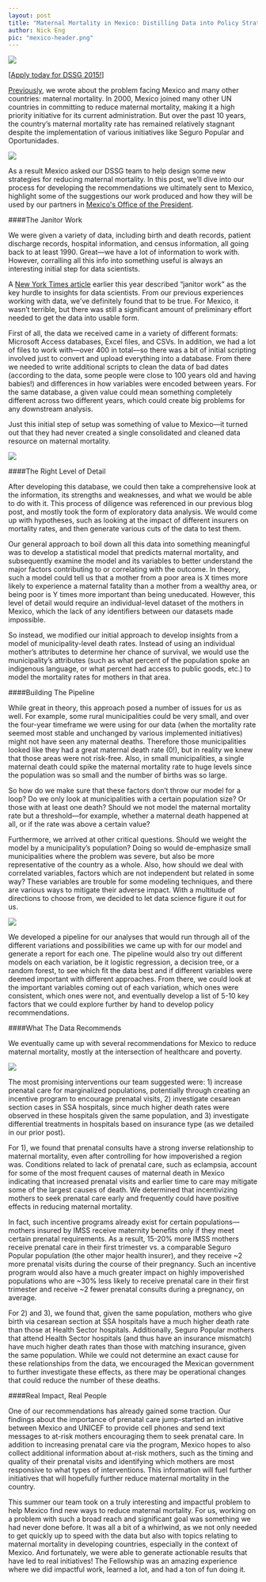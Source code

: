 ```yaml
---
layout: post
title: "Maternal Mortality in Mexico: Distilling Data into Policy Strategies"
author: Nick Eng
pic: "mexico-header.png"
---
```


<img src="/img/posts/mexico-team.png">

[<a href="http://dssg.uchicago.edu/faq/">Apply today for DSSG 2015!</a>]

<a href="http://dssg.uchicago.edu/2014/08/04/maternal-mortality-mexico.html">Previously</a>, we wrote about the problem facing Mexico and many other countries: maternal mortality. In 2000, Mexico joined many other UN countries in committing to reduce maternal mortality, making it a high priority initiative for its current administration. But over the past 10 years, the country’s maternal mortality rate has remained relatively stagnant despite the implementation of various initiatives like Seguro Popular and Oportunidades. 

<img src="/img/posts/mexico-mmr-graph.png">

As a result Mexico asked our DSSG team to help design some new strategies for reducing maternal mortality. In this post, we’ll dive into our process for developing the recommendations we ultimately sent to Mexico, highlight some of the suggestions our work produced and how they will be used by our partners in <a href="http://www.presidencia.gob.mx/">Mexico's Office of the President</a>.

####The Janitor Work

We were given a variety of data, including birth and death records, patient discharge records, hospital information, and census information, all going back to at least 1990. Great—we have a lot of information to work with. However, corralling all this info into something useful is always an interesting initial step for data scientists.

A <a href="http://www.nytimes.com/2014/08/18/technology/for-big-data-scientists-hurdle-to-insights-is-janitor-work.html">New York Times article</a> earlier this year described “janitor work” as the key hurdle to insights for data scientists. From our previous experiences working with data, we’ve definitely found that to be true. For Mexico, it wasn’t terrible, but there was still a significant amount of preliminary effort needed to get the data into usable form. 

First of all, the data we received came in a variety of different formats: Microsoft Access databases, Excel files, and CSVs.  In addition, we had a lot of files to work with—over 400 in total—so there was a bit of initial scripting involved just to convert and upload everything into a database. From there we needed to write additional scripts to clean the data of bad dates (according to the data, some people were close to 100 years old and having babies!) and differences in how variables were encoded between years. For the same database, a given value could mean something completely different across two different years, which could create big problems for any downstream analysis.

Just this initial step of setup was something of value to Mexico—it turned out that they had never created a single consolidated and cleaned data resource on maternal mortality.

<img src="/img/posts/mexico-data.png">

####The Right Level of Detail

After developing this database, we could then take a comprehensive look at the information, its strengths and weaknesses, and what we would be able to do with it. This process of diligence was referenced in our previous blog post, and mostly took the form of exploratory data analysis. We would come up with hypotheses, such as looking at the impact of different insurers on mortality rates, and then generate various cuts of the data to test them.

Our general approach to boil down all this data into something meaningful was to develop a statistical model that predicts maternal mortality, and subsequently examine the model and its variables to better understand the major factors contributing to or correlating with the outcome. In theory, such a model could tell us that a mother from a poor area is X times more likely to experience a maternal fatality than a mother from a wealthy area, or being poor is Y times more important than being uneducated. However, this level of detail would require an individual-level dataset of the mothers in Mexico, which the lack of any identifiers between our datasets made impossible. 

So instead, we modified our initial approach to develop insights from a model of municipality-level death rates. Instead of using an individual mother’s attributes to determine her chance of survival, we would use the municipality’s attributes (such as what percent of the population spoke an indigenous language, or what percent had access to public goods, etc.) to model the mortality rates for mothers in that area.

####Building The Pipeline

While great in theory, this approach posed a number of issues for us as well. For example, some rural municipalities could be very small, and over the four-year timeframe we were using for our data (when the mortality rate seemed most stable and unchanged by various implemented initiatives) might not have seen any maternal deaths. Therefore those municipalities looked like they had a great maternal death rate (0!), but in reality we knew that those areas were not risk-free. Also, in small municipalities, a single maternal death could spike the maternal mortality rate to huge levels since the population was so small and the number of births was so large. 

So how do we make sure that these factors don’t throw our model for a loop? Do we only look at municipalities with a certain population size? Or those with at least one death? Should we not model the maternal mortality rate but a threshold—for example, whether a maternal death happened at all, or if the rate was above a certain value? 

Furthermore, we arrived at other critical questions. Should we weight the model by a municipality’s population? Doing so would de-emphasize small municipalities where the problem was severe, but also be more representative of the country as a whole. Also, how should we deal with correlated variables, factors which are not independent but related in some way? These variables are trouble for some modeling techniques, and there are various ways to mitigate their adverse impact. With a multitude of directions to choose from, we decided to let data science figure it out for us. 

<img src="/img/posts/mexico-model.png">

We developed a pipeline for our analyses that would run through all of the different variations and possibilities we came up with for our model and generate a report for each one. The pipeline would also try out different models on each variation, be it logistic regression, a decision tree, or a random forest, to see which fit the data best and if different variables were deemed important with different approaches. From there, we could look at the important variables coming out of each variation, which ones were consistent, which ones were not, and eventually develop a list of 5-10 key factors that we could explore further by hand to develop policy recommendations.

####What The Data Recommends

We eventually came up with several recommendations for Mexico to reduce maternal mortality, mostly at the intersection of healthcare and poverty.

<img src="/img/posts/mexico-strategies.png">

The most promising interventions our team suggested were: 1) increase prenatal care for marginalized populations, potentially through creating an incentive program to encourage prenatal visits, 2) investigate cesarean section cases in SSA hospitals, since much higher death rates were observed in these hospitals given the same population, and 3) investigate differential treatments in hospitals based on insurance type (as we detailed in our prior post).

For 1), we found that prenatal consults have a strong inverse relationship to maternal mortality, even after controlling for how impoverished a region was. Conditions related to lack of prenatal care, such as eclampsia, account for some of the most frequent causes of maternal death in Mexico indicating that increased prenatal visits and earlier time to care may mitigate some of the largest causes of death. We determined that incentivizing mothers to seek prenatal care early and frequently could have positive effects in reducing maternal mortality. 

In fact, such incentive programs already exist for certain populations—mothers insured by IMSS receive maternity benefits only if they meet certain prenatal requirements. As a result, 15-20% more IMSS mothers receive prenatal care in their first trimester vs. a comparable Seguro Popular population (the other major health insurer), and they receive ~2 more prenatal visits during the course of their pregnancy. Such an incentive program would also have a much greater impact on highly impoverished populations who are ~30% less likely to receive prenatal care in their first trimester and receive ~2 fewer prenatal consults during a pregnancy, on average.

For 2) and 3), we found that, given the same population, mothers who give birth via cesarean section at SSA hospitals have a much higher death rate than those at Health Sector hospitals. Additionally, Seguro Popular mothers that attend Health Sector hospitals (and thus have an insurance mismatch) have much higher death rates than those with matching insurance, given the same population. While we could not determine an exact cause for these relationships from the data, we encouraged the Mexican government to further investigate these effects, as there may be operational changes that could reduce the number of these deaths.

####Real Impact, Real People

One of our recommendations has already gained some traction. Our findings about the importance of prenatal care jump-started an initiative between Mexico and UNICEF to provide cell phones and send text messages to at-risk mothers encouraging them to seek prenatal care. In addition to increasing prenatal care via the program, Mexico hopes to also collect additional information about at-risk mothers, such as the timing and quality of their prenatal visits and identifying which mothers are most responsive to what types of interventions. This information will fuel further initiatives that will hopefully further reduce maternal mortality in the country.

This summer our team took on a truly interesting and impactful problem to help Mexico find new ways to reduce maternal mortality. For us, working on a problem with such a broad reach and significant goal was something we had never done before. It was all a bit of a whirlwind, as we not only needed to get quickly up to speed with the data but also with topics relating to maternal mortality in developing countries, especially in the context of Mexico. And fortunately, we were able to generate actionable results that have led to real initiatives! The Fellowship was an amazing experience where we did impactful work, learned a lot, and had a ton of fun doing it.